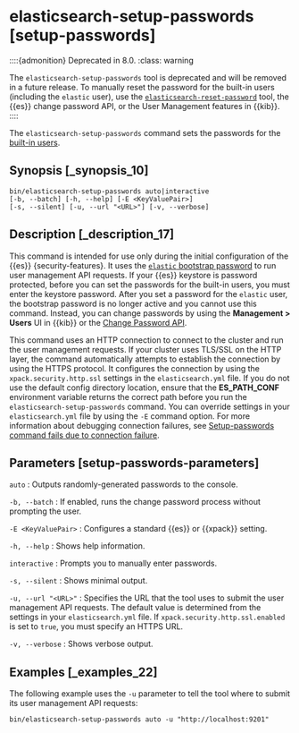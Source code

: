 # elasticsearch-setup-passwords [setup-passwords]

::::{admonition} Deprecated in 8.0.
:class: warning

The `elasticsearch-setup-passwords` tool is deprecated and will be removed in a future release. To manually reset the password for the built-in users (including the `elastic` user), use the [`elasticsearch-reset-password`](reset-password.md) tool, the {{es}} change password API, or the User Management features in {{kib}}.
::::


The `elasticsearch-setup-passwords` command sets the passwords for the [built-in users](built-in-users.md).


## Synopsis [_synopsis_10] 

```shell
bin/elasticsearch-setup-passwords auto|interactive
[-b, --batch] [-h, --help] [-E <KeyValuePair>]
[-s, --silent] [-u, --url "<URL>"] [-v, --verbose]
```


## Description [_description_17] 

This command is intended for use only during the initial configuration of the {{es}} {security-features}. It uses the [`elastic` bootstrap password](built-in-users.md#bootstrap-elastic-passwords) to run user management API requests. If your {{es}} keystore is password protected, before you can set the passwords for the built-in users, you must enter the keystore password. After you set a password for the `elastic` user, the bootstrap password is no longer active and you cannot use this command. Instead, you can change passwords by using the **Management > Users** UI in {{kib}} or the [Change Password API](security-api-change-password.md).

This command uses an HTTP connection to connect to the cluster and run the user management requests. If your cluster uses TLS/SSL on the HTTP layer, the command automatically attempts to establish the connection by using the HTTPS protocol. It configures the connection by using the `xpack.security.http.ssl` settings in the `elasticsearch.yml` file. If you do not use the default config directory location, ensure that the **ES_PATH_CONF** environment variable returns the correct path before you run the `elasticsearch-setup-passwords` command. You can override settings in your `elasticsearch.yml` file by using the `-E` command option. For more information about debugging connection failures, see [Setup-passwords command fails due to connection failure](trb-security-setup.md).


## Parameters [setup-passwords-parameters] 

`auto`
:   Outputs randomly-generated passwords to the console.

`-b, --batch`
:   If enabled, runs the change password process without prompting the user.

`-E <KeyValuePair>`
:   Configures a standard {{es}} or {{xpack}} setting.

`-h, --help`
:   Shows help information.

`interactive`
:   Prompts you to manually enter passwords.

`-s, --silent`
:   Shows minimal output.

`-u, --url "<URL>"`
:   Specifies the URL that the tool uses to submit the user management API requests. The default value is determined from the settings in your `elasticsearch.yml` file. If `xpack.security.http.ssl.enabled`  is set to `true`, you must specify an HTTPS URL.

`-v, --verbose`
:   Shows verbose output.


## Examples [_examples_22] 

The following example uses the `-u` parameter to tell the tool where to submit its user management API requests:

```shell
bin/elasticsearch-setup-passwords auto -u "http://localhost:9201"
```

